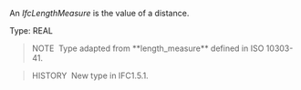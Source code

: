 An _IfcLengthMeasure_ is the value of a distance.

Type: REAL

> NOTE&nbsp; Type adapted from \*\*length_measure\*\* defined in ISO 10303-41.

> HISTORY&nbsp; New type in IFC1.5.1.
